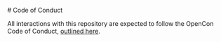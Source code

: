 # Code of Conduct

All interactions with this repository are expected to follow the OpenCon Code of Conduct, [outlined here](http://www.opencon2017.org/code_of_conduct). 
